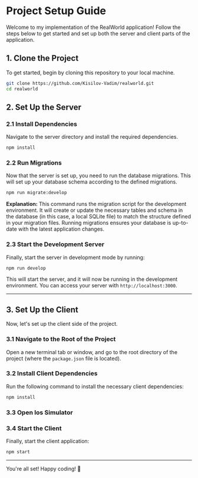 # Project Setup Guide

Welcome to my implementation of the RealWorld application! Follow the steps below to get started and set up both the server and client parts of the application.

## 1. Clone the Project

To get started, begin by cloning this repository to your local machine.

```bash
git clone https://github.com/Kisilov-Vadim/realworld.git
cd realworld
```

## 2. Set Up the Server

### 2.1 Install Dependencies

Navigate to the server directory and install the required dependencies.

```bash
npm install
```

### 2.2 Run Migrations

Now that the server is set up, you need to run the database migrations. This will set up your database schema according to the defined migrations.

```bash
npm run migrate:develop
```

**Explanation:**
This command runs the migration script for the development environment. It will create or update the necessary tables and schema in the database (in this case, a local SQLite file) to match the structure defined in your migration files. Running migrations ensures your database is up-to-date with the latest application changes.

### 2.3 Start the Development Server

Finally, start the server in development mode by running:

```bash
npm run develop
```

This will start the server, and it will now be running in the development environment. You can access your server with `http://localhost:3000`.

---

## 3. Set Up the Client

Now, let's set up the client side of the project.

### 3.1 Navigate to the Root of the Project

Open a new terminal tab or window, and go to the root directory of the project (where the `package.json` file is located).

### 3.2 Install Client Dependencies

Run the following command to install the necessary client dependencies:

```bash
npm install
```

### 3.3 Open Ios Simulator

### 3.4 Start the Client

Finally, start the client application:

```bash
npm start
```

---

You're all set! Happy coding! 🎉
